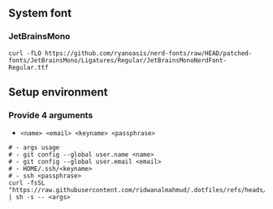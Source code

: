 ## System font
### JetBrainsMono
```
curl -fLO https://github.com/ryanoasis/nerd-fonts/raw/HEAD/patched-fonts/JetBrainsMono/Ligatures/Regular/JetBrainsMonoNerdFont-Regular.ttf
```
## Setup environment
###  Provide 4 arguments
- `<name> <email> <keyname> <passphrase>`
```
# - args usage
# - git config --global user.name <name>
# - git config --global user.email <email>
# - HOME/.ssh/<keyname>
# - ssh <passphrase>
curl -fsSL "https://raw.githubusercontent.com/ridwanalmahmud/.dotfiles/refs/heads/master/RUN" | sh -s -- <args>
```
